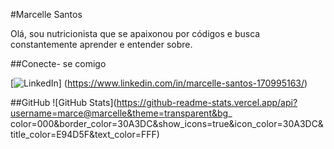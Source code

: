 #Marcelle Santos 

Olá, sou nutricionista que se apaixonou por códigos e busca constantemente aprender e entender sobre.

##Conecte- se comigo 

[![LinkedIn](https://img.shields.io/badge/LinkedIn-000?style=for-the-badge&logo=linkedin&logoColor=0E76A8)]
(https://www.linkedin.com/in/marcelle-santos-170995163/)

##GitHub 
![GitHub Stats](https://github-readme-stats.vercel.app/api?username=marce@marcelle&theme=transparent&bg_
color=000&border_color=30A3DC&show_icons=true&icon_color=30A3DC&title_color=E94D5F&text_color=FFF)

